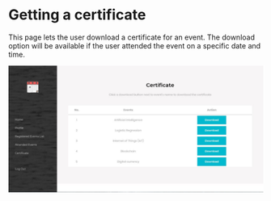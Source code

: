 # Getting a certificate

This page lets the user download a certificate for an event. The download option will be available if the user attended the event on a specific date and time.

![](../../.gitbook/assets/cert.JPG)
